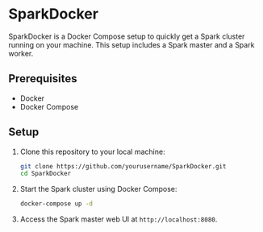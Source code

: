 # SparkDocker

SparkDocker is a Docker Compose setup to quickly get a Spark cluster running on your machine. This setup includes a Spark master and a Spark worker.

## Prerequisites

- Docker
- Docker Compose

## Setup

1. Clone this repository to your local machine:
    ```sh
    git clone https://github.com/yourusername/SparkDocker.git
    cd SparkDocker
    ```

2. Start the Spark cluster using Docker Compose:
    ```sh
    docker-compose up -d
    ```

3. Access the Spark master web UI at `http://localhost:8080`.

